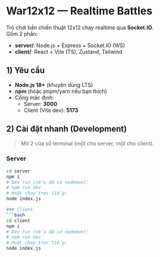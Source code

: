 # War12x12 — Realtime Battles

Trò chơi bắn chiến thuật 12x12 chạy realtime qua **Socket.IO**.  
Gồm 2 phần:
- **server/**: Node.js + Express + Socket.IO (WS)
- **client/**: React + Vite (TS), Zustand, Tailwind

## 1) Yêu cầu
- **Node.js 18+** (khuyên dùng LTS)
- **npm** (hoặc pnpm/yarn nếu bạn thích)
- Cổng mặc định:
  - Server: **3000**
  - Client (Vite dev): **5173**

## 2) Cài đặt nhanh (Development)

> Mở 2 cửa sổ terminal (một cho server, một cho client).

### Server
```bash
cd server
npm i
# Dev run (nếu đã có nodemon):
# npm run dev
# Hoặc chạy trực tiếp:
node index.js

### Client
```bash
cd client
npm i
# Dev run (nếu đã có nodemon):
# npm run dev
# Hoặc chạy trực tiếp:
node index.js